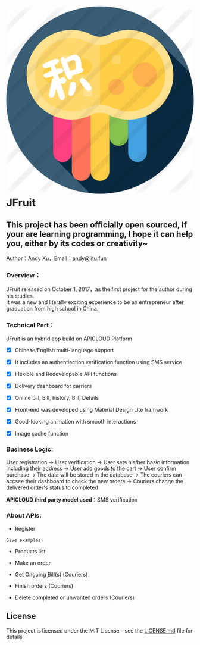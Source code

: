 ![JFruit](https://github.com/Qitu/JFruit/raw/master/JFruit/image/jitu.png "JT logo")  
JFruit
=======
## This project has been officially open sourced, If your are learning programming, I hope it can help you, either by its codes or creativity~ 
  Author：Andy Xu，Email：andy@jitu.fun    
  
  
### Overview：  
JFruit released on October 1, 2017，as the first project for the author during his studies.   
It was a new and literally exciting experience to be an entrepreneur after graduation from high school in China.  
  
 ### Technical Part：  
JFruit is an hybrid app build on APICLOUD Platform  
- [x] Chinese/English multi-language support
- [x] It includes an authentiaction verification function using SMS service
- [x] Flexible and Redevelopable API functions
- [x] Delivery dashboard for carriers
- [x] Online bill, Bill, history, Bill, Details
- [x] Front-end was developed using Material Design Lite framwork
- [x] Good-looking animation with smooth interactions
- [x] Image cache function  
    
    
### Business Logic:  
User registration -> User verification -> User sets his/her basic information including their address -> User add goods to the cart -> User confirm purchase ->
The data will be stored in the database -> The couriers can accsee their dashboard to check the new orders -> Couriers change the delivered order's status to completed
   
**APICLOUD third party model used**：SMS verification  
   
### About APIs:  
* Register

```
Give examples
```
- Products list
* Make an order
- Get Ongoing Bill(s) (Couriers)
* Finish orders (Couriers)
- Delete completed or unwanted orders (Couriers)  

## License
This project is licensed under the MIT License - see the [LICENSE.md](LICENSE.md) file for details
   
